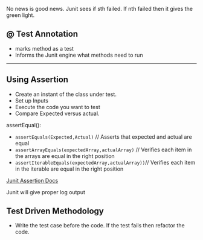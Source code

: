 No news is good news. Junit sees if sth failed. If nth failed then it gives the green light.

## @ Test Annotation
  - marks method as a test
  - Informs the Junit engine what methods need to run

--- 

## Using Assertion

- Create an instant of the class under test. 
- Set up Inputs
- Execute the code you want to test
- Compare Expected versus actual. 

assertEqual(): 
  - `assertEquals(Expected,Actual)` // Asserts that expected and actual are equal
  - `assertArrayEquals(expectedArray,actualArray)` // Verifies each item in the arrays are equal in the right position
  - `assertIterableEquals(expectedArray,actualArray))`// Verifies each item in the iterable are equal in the right position

[Junit Assertion Docs](https://junit.org/junit5/docs/current/api/org.junit.jupiter.api/org/junit/jupiter/api/Assertions.html)

Junit will give proper log output


## Test Driven Methodology
 - Write the test case before the code. If the test fails then refactor the code.
